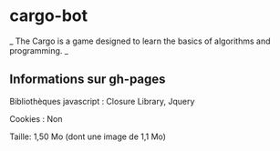 # cargo-bot

_
The Cargo is a game designed to learn the basics of algorithms and programming. 
_

## Informations sur gh-pages

Bibliothèques javascript : Closure Library, Jquery

Cookies : Non

Taille: 1,50 Mo (dont une image de 1,1 Mo)
